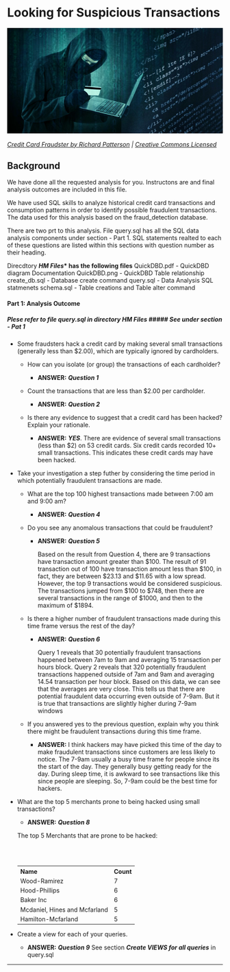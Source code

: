 # Looking for Suspicious Transactions

![Credit card fraudster](Images/credit_card_fraudster.jpg) 

*[Credit Card Fraudster by Richard Patterson](https://www.flickr.com/photos/136770128@N07/42252105582/) | [Creative Commons Licensed](https://creativecommons.org/licenses/by/2.0/)*

## Background

We have done all the requested analysis for you.  Instructons are and final analysis outcomes are included in this file. 

We have used SQL skills to analyze historical credit card transactions and consumption patterns in order to identify possible fraudulent transactions. The data used for this analysis based on the fraud_detection database.

There are two prt to this analysis. File query.sql has all the SQL data analysis components under section - Part 1. SQL statements realted to each of these questions are listed within this sections with question number as their heading. 

Direcdtory __*HM Files** has the following files__
  	QuickDBD.pdf	- QuickDBD diagram Documentation
	QuickDBD.png	- QuickDBD Table relationship
	create_db.sql	- Database create command
	query.sql	- Data Analysis SQL statmenets
	schema.sql	- Table creations and Table alter command
  

#### Part 1: Analysis Outcome
   ##### Plese refer to file ***query.sql in directory HM Files*** ##### _See under section - Pat 1_

* Some fraudsters hack a credit card by making several small transactions (generally less than $2.00), which are typically ignored by cardholders. 

  * How can you isolate (or group) the transactions of each cardholder?

    - **ANSWER:** ***Question 1***

  * Count the transactions that are less than $2.00 per cardholder. 
   
    - **ANSWER:** ***Question 2***
  
  * Is there any evidence to suggest that a credit card has been hacked? Explain your rationale.

    - **ANSWER:**  ***YES***. There are evidence of several small transactions (less than $2) on 53 credit cards. 
	  Six credit cards recorded 10+ small transactions. This indicates these credit cards may have been hacked. 


* Take your investigation a step futher by considering the time period in which potentially fraudulent transactions are made. 

  * What are the top 100 highest transactions made between 7:00 am and 9:00 am?

    - **ANSWER:** ***Question 4*** 


  * Do you see any anomalous transactions that could be fraudulent?

    - **ANSWER:** ***Question 5*** 
    
	  Based on the result from Question 4, there are 9 transactions have transaction amount greater than $100. The result of 91 transaction out of 100 have transaction amount less than $100, in fact, they are between $23.13 and $11.65 with a low spread. However, the top 9 transactions would be considered suspicious. The transactions jumped from $100 to $748, then there are several transactions in the range of $1000, and then to the maximum of $1894.

  * Is there a higher number of fraudulent transactions made during this time frame versus the rest of the day?

    - **ANSWER:** ***Question 6*** 
    
	  Query 1 reveals that 30 potentially fraudulent transactions happened between 7am to 9am and averaging 15 transaction per hours block. Query 2 reveals that 320 potentially fraudulent transactions happened outside of 7am and 9am and averaging 14.54 transaction per hour block. Based on this data, we can see that the averages are very close. This tells us that there are potential fraudulent data occurring even outside of 7-9am.  But it is true that transactions are slightly higher during 7-9am windows
    

  * If you answered yes to the previous question, explain why you think there might be fraudulent transactions during this time frame.

    - **ANSWER:**  I think hackers may have picked this time of the day to make fraudulent transactions since customers are less likely to notice. The 7-9am usually a busy time  frame for people since its the start of the day. They generally busy getting ready for the day. During sleep time, it is awkward to see transactions like this since people are sleeping. So, 7-9am could be the best time for hackers.


* What are the top 5 merchants prone to being hacked using small transactions?
  
    - **ANSWER:** ***Question 8***
  
    The top 5 Merchants that are prone to be hacked:
      <table>
        <tr>
          <th>Name</th>
          <th>Count</th>
        </tr>
        <tr>
          <td>Wood-Ramirez</td>
          <td>7</td>
        </tr>
        <tr>
          <td>Hood-Phillips</td>
          <td>6</td>
        </tr>
        <tr>
          <td>Baker Inc</td>
          <td>6</td>
        </tr>
        <tr>
          <td>Mcdaniel, Hines and Mcfarland</td>
          <td>5</td>
        </tr>  
        <tr>
          <td>Hamilton-Mcfarland</td>
          <td>5</td>
        </tr>   
      </table>
   
  
    
* Create a view for each of your queries.

  - **ANSWER:** ***Question 9***  See section ***Create VIEWS for all queries*** in query.sql


---

